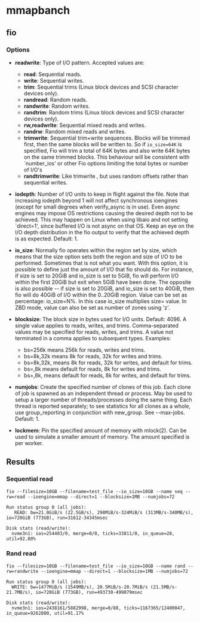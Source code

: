 # mmapbanch

## fio

### Options

- **readwrite**: Type of I/O pattern. Accepted values are:
  
  - **read**:   Sequential reads.
  - **write**:  Sequential writes.
  - **trim**:   Sequential trims (Linux block devices and SCSI character devices only).
  - **randread**: Random reads.
  - **randwrite**: Random writes.
  - **randtrim**: Random trims (Linux block devices and SCSI character devices only).
  - **rw,readwrite**: Sequential mixed reads and writes.
  - **randrw**: Random mixed reads and writes.
  - **trimwrite**: Sequential trim+write sequences. Blocks will be trimmed first,  then  the  same  blocks will  be  written  to.  So  if `io_size=64K` is specified, Fio will trim a total of 64K bytes and also write 64K bytes on the same trimmed blocks. This behaviour will be  consistent  with `number_ios'  or other Fio options limiting the total bytes or number of I/O's
  - **randtrimwrite**: Like trimwrite , but uses random offsets rather than sequential writes.

- **iodepth**:
  Number  of  I/O  units to keep in flight against the file. Note that increasing iodepth beyond 1 will not affect synchronous ioengines (except for small degrees when verify_async is in use).  Even  async engines  may  impose OS restrictions causing the desired depth not to be achieved. This may happen on Linux when using libaio and not setting `direct=1', since buffered I/O is not async on that OS.  Keep an  eye  on  the I/O depth distribution in the fio output to verify that the achieved depth is as expected. Default: 1.

- **io_size**:
  Normally fio operates within the region set by size, which means that the size option sets  both  the region  and size of I/O to be performed. Sometimes that is not what you want. With this option, it is possible to define just the amount of I/O that fio should do. For instance, if size is set  to  20GiB and  io_size is set to 5GiB, fio will perform I/O within the first 20GiB but exit when 5GiB have been done. The opposite is also possible -- if size is set to 20GiB, and io_size is set to 40GiB, then fio will do 40GiB of I/O within the 0..20GiB region. Value can be set as percentage: io_size=N%.  In this case io_size multiplies size= value. In ZBD mode, value can also be set as number of zones using 'z'.

- **blocksize**: The  block  size in bytes used for I/O units. Default: 4096. A single value applies to reads, writes, and trims. Comma-separated values may be specified for reads, writes, and trims. A value  not  terminated in a comma applies to subsequent types. Examples:
  
  - bs=256k        means 256k for reads, writes and trims.
  - bs=8k,32k      means 8k for reads, 32k for writes and trims.
  - bs=8k,32k,     means 8k for reads, 32k for writes, and default for trims.
  - bs=,8k         means default for reads, 8k for writes and trims.
  - bs=,8k,        means default for reads, 8k for writes, and default for trims.

- **numjobs**: Create the specified number of clones of this job. Each clone of job is  spawned  as  an  independent thread  or  process.  May be used to setup a larger number of threads/processes doing the same thing. Each thread is reported separately; to see statistics for all clones as a whole, use  group_reporting in conjunction with new_group.  See --max-jobs. Default: 1.

- **lockmem**: Pin the specified amount of memory with mlock(2). Can be used to simulate a smaller amount  of memory. The amount specified is per worker.

## Results

### Sequential read

```terminal
fio --filesize=10GB --filename=test_file --io_size=10GB --name seq --rw=read --ioengine=mmap --direct=1 --blocksize=1MB --numjobs=72
```

```
Run status group 0 (all jobs):
   READ: bw=21.0GiB/s (22.5GB/s), 298MiB/s-324MiB/s (313MB/s-340MB/s), io=720GiB (773GB), run=31612-34345msec

Disk stats (read/write):
  nvme3n1: ios=254403/0, merge=0/0, ticks=33811/0, in_queue=28, util=92.80%
```

### Rand read

```terminal
fio --filesize=10GB --filename=test_file --io_size=10GB --name rand --rw=randwrite --ioengine=mmap --direct=1 --blocksize=1MB --numjobs=72
```

```
Run status group 0 (all jobs):
  WRITE: bw=1477MiB/s (1549MB/s), 20.5MiB/s-20.7MiB/s (21.5MB/s-21.7MB/s), io=720GiB (773GB), run=493730-499079msec

Disk stats (read/write):
  nvme3n1: ios=2438161/5882998, merge=0/88, ticks=1167365/12400047, in_queue=9262800, util=91.17%
```